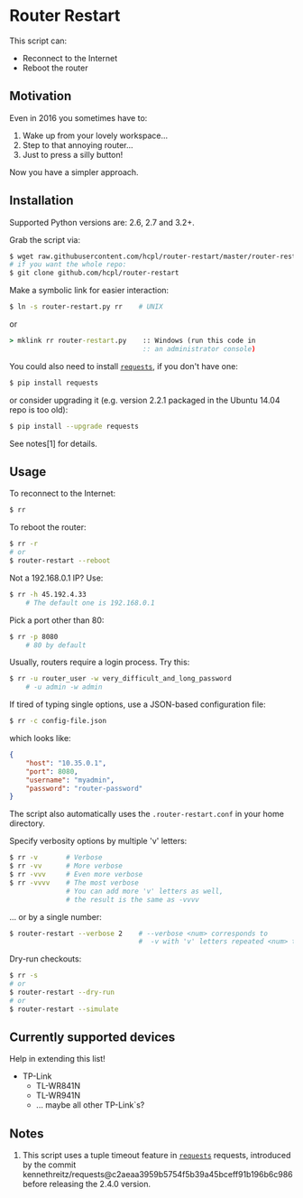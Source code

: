 Router Restart
==============

This script can:
- Reconnect to the Internet
- Reboot the router


Motivation
----------

Even in 2016 you sometimes have to:
  1. Wake up from your lovely workspace...
  2. Step to that annoying router...
  3. Just to press a silly button!

Now you have a simpler approach.


Installation
------------

Supported Python versions are: 2.6, 2.7 and 3.2+.

Grab the script via:
```bash
$ wget raw.githubusercontent.com/hcpl/router-restart/master/router-restart.py
# if you want the whole repo:
$ git clone github.com/hcpl/router-restart
```

Make a symbolic link for easier interaction:
```bash
$ ln -s router-restart.py rr    # UNIX
```
or
```cmd
> mklink rr router-restart.py    :: Windows (run this code in
                                 :: an administrator console)
```


You could also need to install [`requests`][Requests site],
if you don't have one:
```bash
$ pip install requests
```
or consider upgrading it (e.g. version 2.2.1 packaged in the
Ubuntu 14.04 repo is too old):
```bash
$ pip install --upgrade requests
```
See notes[1] for details.


Usage
-----

To reconnect to the Internet:
```bash
$ rr
```

To reboot the router:
```bash
$ rr -r
# or
$ router-restart --reboot
```


Not a 192.168.0.1 IP? Use:
```bash
$ rr -h 45.192.4.33
    # The default one is 192.168.0.1
```

Pick a port other than 80:
```bash
$ rr -p 8080
    # 80 by default
```

Usually, routers require a login process. Try this:
```bash
$ rr -u router_user -w very_difficult_and_long_password
    # -u admin -w admin
```

If tired of typing single options, use a JSON-based configuration file:
```bash
$ rr -c config-file.json
```
which looks like:
```json
{
    "host": "10.35.0.1",
    "port": 8080,
    "username": "myadmin",
    "password": "router-password"
}
```
The script also automatically uses the `.router-restart.conf` in your
home directory.


Specify verbosity options by multiple 'v' letters:
```bash
$ rr -v       # Verbose
$ rr -vv      # More verbose
$ rr -vvv     # Even more verbose
$ rr -vvvv    # The most verbose
              # You can add more 'v' letters as well,
              # the result is the same as -vvvv
```

... or by a single number:
```bash
$ router-restart --verbose 2    # --verbose <num> corresponds to
                                #  -v with 'v' letters repeated <num> times
```

Dry-run checkouts:
```bash
$ rr -s
# or
$ router-restart --dry-run
# or
$ router-restart --simulate
```


Currently supported devices
---------------------------

Help in extending this list!
- TP-Link
  - TL-WR841N
  - TL-WR941N
  - ... maybe all other TP-Link\`s?


Notes
-----

1. This script uses a tuple timeout feature in [`requests`][Requests site]
   requests, introduced by the commit
   kennethreitz/requests@c2aeaa3959b5754f5b39a45bceff91b196b6c986
   before releasing the 2.4.0 version.

[Requests site]: http://docs.python-requests.org
